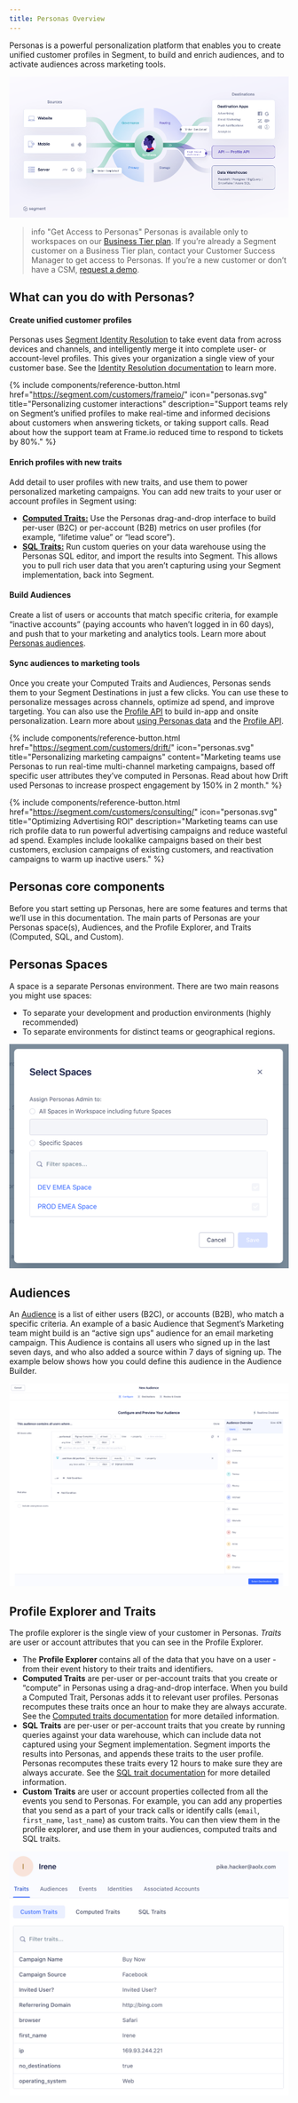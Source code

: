 ```yaml
---
title: Personas Overview
---
```


Personas is a powerful personalization platform that enables you to create unified customer profiles in Segment, to build and enrich audiences, and to activate audiences across marketing tools.

<!-- With Personas, you compile lists of _traits_ for each user, then create _audiences_ which are lists of users that meet criteria you define. You can send user traits to your Segment destinations, and audience lists to specific Personas destinations. -->

![](images/personas-overview.png)


> info "Get Access to Personas"
> Personas is available only to workspaces on our [Business Tier plan](https://segment.com/pricing/). If you’re already a Segment customer on a Business Tier plan, contact your Customer Success Manager to get access to Personas. If you’re a new customer or don’t have a CSM, [request a demo](https://segment.com/demo/).

## What can you do with Personas?

#### Create unified customer profiles
Personas uses [Segment Identity Resolution](/docs/personas/identity-resolution/) to take event data from across devices and channels, and intelligently merge it into complete user- or account-level profiles. This gives your organization a single view of your customer base. See the [Identity Resolution documentation](/docs/personas/identity-resolution/) to learn more.

{% include components/reference-button.html href="https://segment.com/customers/frameio/" icon="personas.svg" title="Personalizing customer interactions" description="Support teams rely on Segment’s unified profiles to make real-time and informed decisions about customers when answering tickets, or taking support calls. Read about how the support team at Frame.io reduced time to respond to tickets by 80%." %}

#### Enrich profiles with new traits
Add detail to user profiles with new traits, and use them to power personalized marketing campaigns. You can add new traits to your user or account profiles in Segment using:

- [**Computed Traits:**](/docs/personas/computed-traits/) Use the Personas drag-and-drop interface to build per-user (B2C) or per-account (B2B) metrics on user profiles (for example, “lifetime value” or “lead score”).
- [**SQL Traits:**](/docs/personas/sql-traits/) Run custom queries on your data warehouse using the Personas SQL editor, and import the results into Segment. This allows you to pull rich user data that you aren’t capturing using your Segment implementation, back into Segment.

#### Build Audiences
Create a list of users or accounts that match specific criteria, for example “inactive accounts” (paying accounts who haven’t logged in in 60 days), and push that to your marketing and analytics tools. Learn more about [Personas audiences](/docs/personas/audiences/).

#### Sync audiences to marketing tools
Once you create your Computed Traits and Audiences, Personas sends them to your Segment Destinations in just a few clicks. You can use these to personalize messages across channels, optimize ad spend, and improve targeting. You can also use the [Profile API](/docs/personas/profile-api) to build in-app and onsite personalization. Learn more about [using Personas data](/docs/personas/using-personas-data/) and the [Profile API](/docs/personas/profile-api).

{% include components/reference-button.html href="https://segment.com/customers/drift/" icon="personas.svg" title="Personalizing marketing campaigns" content="Marketing teams use Personas to run real-time multi-channel marketing campaigns, based off specific user attributes they’ve computed in Personas. Read about how Drift used Personas to increase prospect engagement by 150% in 2 month." %}

{% include components/reference-button.html href="https://segment.com/customers/consulting/" icon="personas.svg" title="Optimizing Advertising ROI" description="Marketing teams can use rich profile data to run powerful advertising campaigns and reduce wasteful ad spend. Examples include lookalike campaigns based on their best customers, exclusion campaigns of existing customers, and reactivation campaigns to warm up inactive users." %}

## Personas core components

Before you start setting up Personas, here are some features and terms that we’ll use in this documentation. The main parts of Personas are your Personas space(s), Audiences, and the Profile Explorer, and Traits (Computed, SQL, and Custom).

## Personas Spaces

A space is a separate Personas environment. There are two main reasons you might use spaces:

- To separate your development and production environments (highly recommended)
- To separate environments for distinct teams or geographical regions.

![](images/personas-spaces_example.png)

## Audiences

An [Audience](/docs/personas/audiences/) is a list of either users (B2C), or accounts (B2B), who match a specific criteria. An example of a basic Audience that Segment’s Marketing team might build is an “active sign ups” audience for an email marketing campaign. This Audience is contains all users who signed up in the last seven days, and who also added a source within 7 days of signing up. The example below shows how you could define this audience in the Audience Builder.

![](images/personas-newaudience.png)


## Profile Explorer and Traits

The profile explorer is the single view of your customer in Personas. *Traits* are user or account attributes that you can see in the Profile Explorer.

- The **Profile Explorer** contains all of the data that you have on a user - from their event history to their traits and identifiers.
- **Computed Traits** are per-user or per-account traits that you create or “compute” in Personas using a drag-and-drop interface. When you build a Computed Trait, Personas adds it to relevant user profiles. Personas recomputes these traits once an hour to make they are always accurate. See the [Computed traits documentation](/docs/personas/computed-traits/) for more detailed information.
- **SQL Traits** are per-user or per-account traits that you create by running queries against your data warehouse, which can include data not captured using your Segment implementation. Segment imports the results into Personas, and appends these traits to the user profile. Personas recomputes these traits every 12 hours to make sure they are always accurate. See the [SQL trait documentation](/docs/personas/sql-traits/) for more detailed information.
- **Custom Traits** are user or account properties collected from all the events you send to Personas.  For example, you can add any properties that you send as a part of your track calls or identify calls (`email`, `first_name`, `last_name`) as custom traits. You can then view them in the profile explorer, and use them in your audiences, computed traits and SQL traits.

![](images/personas-userprofile.png)
